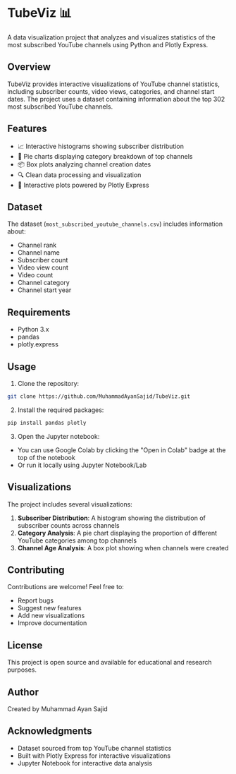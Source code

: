 # TubeViz 📊

A data visualization project that analyzes and visualizes statistics of the most subscribed YouTube channels using Python and Plotly Express.

## Overview

TubeViz provides interactive visualizations of YouTube channel statistics, including subscriber counts, video views, categories, and channel start dates. The project uses a dataset containing information about the top 302 most subscribed YouTube channels.

## Features

- 📈 Interactive histograms showing subscriber distribution
- 🥧 Pie charts displaying category breakdown of top channels
- 📦 Box plots analyzing channel creation dates
- 🔍 Clean data processing and visualization
- 📱 Interactive plots powered by Plotly Express

## Dataset

The dataset (`most_subscribed_youtube_channels.csv`) includes information about:
- Channel rank
- Channel name
- Subscriber count
- Video view count
- Video count
- Channel category
- Channel start year

## Requirements

- Python 3.x
- pandas
- plotly.express

## Usage

1. Clone the repository:
```bash
git clone https://github.com/MuhammadAyanSajid/TubeViz.git
```

2. Install the required packages:
```bash
pip install pandas plotly
```

3. Open the Jupyter notebook:
- You can use Google Colab by clicking the "Open in Colab" badge at the top of the notebook
- Or run it locally using Jupyter Notebook/Lab

## Visualizations

The project includes several visualizations:
1. **Subscriber Distribution**: A histogram showing the distribution of subscriber counts across channels
2. **Category Analysis**: A pie chart displaying the proportion of different YouTube categories among top channels
3. **Channel Age Analysis**: A box plot showing when channels were created

## Contributing

Contributions are welcome! Feel free to:
- Report bugs
- Suggest new features
- Add new visualizations
- Improve documentation

## License

This project is open source and available for educational and research purposes.

## Author

Created by Muhammad Ayan Sajid

## Acknowledgments

- Dataset sourced from top YouTube channel statistics
- Built with Plotly Express for interactive visualizations
- Jupyter Notebook for interactive data analysis